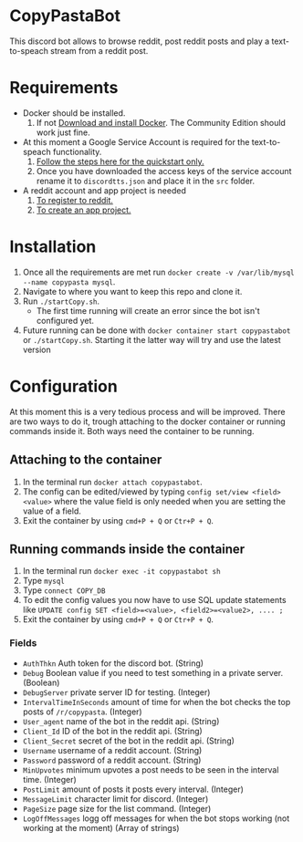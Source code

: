 # CopyPastaBot

This discord bot allows to browse reddit, post reddit posts and play a text-to-speach stream from a reddit post.

# Requirements

* Docker should be installed.
    1. If not [Download and install Docker](https://docs.docker.com/install/). The Community Edition should work just fine. 
* At this moment a Google Service Account is required for the text-to-speach functionality. 
    1. [Follow the steps here for the quickstart only.](https://github.com/googleapis/nodejs-text-to-speech#quickstart)
    2. Once you have downloaded the access keys of the service account rename it to `discordtts.json` and place it in the `src` folder.
* A reddit account and app project is needed
    1. [To register to reddit.](https://www.reddit.com/register/)
    2. [To create an app project.](https://www.reddit.com/prefs/apps/) 

# Installation

1. Once all the requirements are met run `docker create -v /var/lib/mysql --name copypasta mysql`.
2. Navigate to where you want to keep this repo and clone it.
3. Run `./startCopy.sh`.
    * The first time running will create an error since the bot isn't configured yet.
4. Future running can be done with `docker container start copypastabot` or `./startCopy.sh`. Starting it the latter way will try and use the latest version

# Configuration

At this moment this is a very tedious process and will be improved.
There are two ways to do it, trough attaching to the docker container or running commands inside it. Both ways need the container to be running.

## Attaching to the container

1. In the terminal run `docker attach copypastabot`.
2. The config can be edited/viewed by typing `config set/view <field> <value>` where the value field is only needed when you are setting the value of a field.
3. Exit the container by using `cmd+P + Q` or `Ctr+P + Q`.
    

## Running commands inside the container

1. In the terminal run `docker exec -it copypastabot sh`
2. Type `mysql`
3. Type `connect COPY_DB`
4. To edit the config values you now have to use SQL update statements like `UPDATE config SET <field>=<value>, <field2>=<value2>, .... ;`
5. Exit the container by using `cmd+P + Q` or `Ctr+P + Q`. 

### Fields

* `AuthThkn` Auth token for the discord bot. (String)
* `Debug` Boolean value if you need to test something in a private server. (Boolean)
* `DebugServer` private server ID for testing. (Integer)
* `IntervalTimeInSeconds` amount of time for when the bot checks the top posts of `/r/copypasta`. (Integer)
* `User_agent` name of the bot in the reddit api. (String)
* `Client_Id` ID of the bot in the reddit api. (String)
* `Client_Secret` secret of the bot in the reddit api. (String)
* `Username` username of a reddit account. (String)
* `Password` password of a reddit account. (String)
* `MinUpvotes` minimum upvotes a post needs to be seen in the interval time. (Integer)
* `PostLimit` amount of posts it posts every interval. (Integer)
* `MessageLimit` character limit for discord. (Integer)
* `PageSize` page size for the list command. (Integer)
* `LogOffMessages` logg off messages for when the bot stops working (not working at the moment) (Array of strings)
